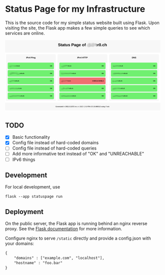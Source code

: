 # Status Page for my Infrastructure
This is the source code for my simple status website built using Flask.
Upon visiting the site, the Flask app makes a few simple queries to see
which services are online.

![Screenshot](docs/statuspage.png)

## TODO
 - [x] Basic functionality
 - [x] Config file instead of hard-coded domains
 - [ ] Config file instead of hard-coded queries
 - [ ] Add more informative text instead of "OK" and "UNREACHABLE"
 - [ ] IPv6 things

## Development
For local development, use
~~~
flask --app statuspage run
~~~

## Deployment
On the public server, the Flask app is running behind an nginx reverse proxy.
See the [Flask documentation](https://flask.palletsprojects.com/en/latest/deploying/nginx/)
for more information.

Configure nginx to serve `/static` directly and provide a config.json with your domains:
~~~
{
    "domains" : ["example.com", "localhost"],
    "hostname" : "foo.bar"
}
~~~
